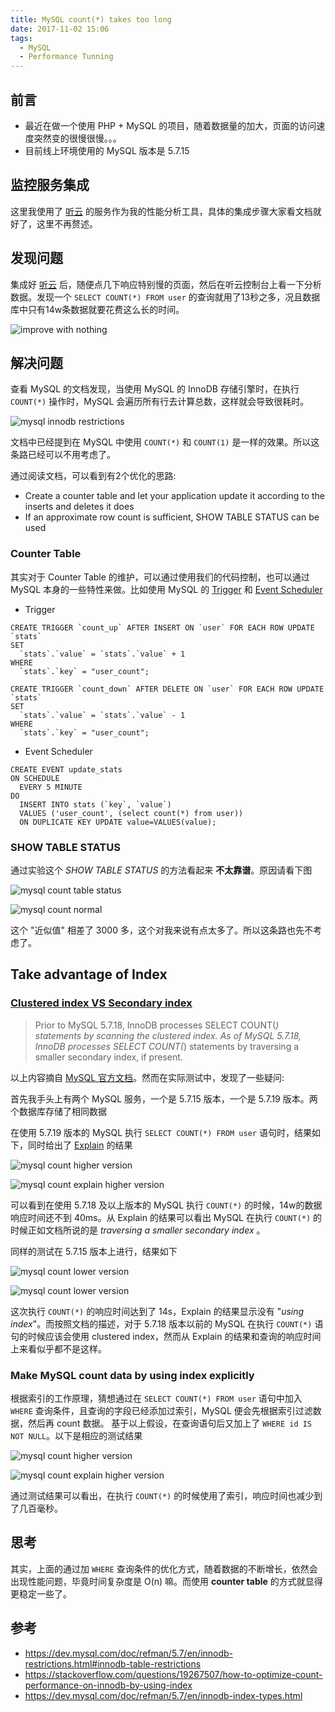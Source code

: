 ```yaml
---
title: MySQL count(*) takes too long
date: 2017-11-02 15:06
tags:
  - MySQL
  - Performance Tunning
---
```


## 前言

- 最近在做一个使用 PHP + MySQL 的项目，随着数据量的加大，页面的访问速度突然变的很慢很慢。。。
- 目前线上环境使用的 MySQL 版本是 5.7.15

## 监控服务集成

这里我使用了 [听云](http://www.tingyun.com/) 的服务作为我的性能分析工具，具体的集成步骤大家看文档就好了，这里不再赘述。

## 发现问题

集成好 [听云](http://www.tingyun.com/) 后，随便点几下响应特别慢的页面，然后在听云控制台上看一下分析数据。发现一个 `SELECT COUNT(*) FROM user` 的查询就用了13秒之多，况且数据库中只有14w条数据就要花费这么长的时间。

![improve with nothing](/images/mysql-count/mysql_count_result.png)

<!-- more -->

## 解决问题

查看 MySQL 的文档发现，当使用 MySQL 的 InnoDB 存储引擎时，在执行 `COUNT(*)` 操作时，MySQL 会遍历所有行去计算总数，这样就会导致很耗时。

![mysql innodb restrictions](/images/mysql-count/mysql_innodb_restrictions.png)

文档中已经提到在 MySQL 中使用 `COUNT(*)` 和 `COUNT(1)` 是一样的效果。所以这条路已经可以不用考虑了。

通过阅读文档，可以看到有2个优化的思路:

- Create a counter table and let your application update it according to the inserts and deletes it does
- If an approximate row count is sufficient, SHOW TABLE STATUS can be used

### Counter Table

其实对于 Counter Table 的维护，可以通过使用我们的代码控制，也可以通过 MySQL 本身的一些特性来做。比如使用 MySQL 的 [Trigger](https://dev.mysql.com/doc/refman/5.7/en/trigger-syntax.html) 和 [Event Scheduler](https://dev.mysql.com/doc/refman/5.7/en/event-scheduler.html)

- Trigger

```
CREATE TRIGGER `count_up` AFTER INSERT ON `user` FOR EACH ROW UPDATE `stats`
SET
  `stats`.`value` = `stats`.`value` + 1
WHERE
  `stats`.`key` = "user_count";

CREATE TRIGGER `count_down` AFTER DELETE ON `user` FOR EACH ROW UPDATE `stats`
SET
  `stats`.`value` = `stats`.`value` - 1
WHERE
  `stats`.`key` = "user_count";
```

- Event Scheduler

```
CREATE EVENT update_stats
ON SCHEDULE
  EVERY 5 MINUTE
DO
  INSERT INTO stats (`key`, `value`)
  VALUES ('user_count', (select count(*) from user))
  ON DUPLICATE KEY UPDATE value=VALUES(value);
```

### SHOW TABLE STATUS

通过实验这个 *SHOW TABLE STATUS* 的方法看起来 **不太靠谱**。原因请看下图

![mysql count table status](/images/mysql-count/mysql_count_table_status.png)

![mysql count normal](/images/mysql-count/mysql_count_normal.png)

这个 "近似值" 相差了 3000 多，这个对我来说有点太多了。所以这条路也先不考虑了。

## Take advantage of Index

### [Clustered index VS Secondary index](https://dev.mysql.com/doc/refman/5.7/en/innodb-index-types.html)

> Prior to MySQL 5.7.18, InnoDB processes SELECT COUNT(*) statements by scanning the clustered index. As of MySQL 5.7.18, InnoDB processes SELECT COUNT(*) statements by traversing a smaller secondary index, if present.

以上内容摘自 [MySQL 官方文档](https://dev.mysql.com/doc/refman/5.7/en/innodb-restrictions.html#innodb-table-restrictions)。然而在实际测试中，发现了一些疑问:

首先我手头上有两个 MySQL 服务，一个是 5.7.15 版本，一个是 5.7.19 版本。两个数据库存储了相同数据

在使用 5.7.19 版本的 MySQL 执行 `SELECT COUNT(*) FROM user` 语句时，结果如下，同时给出了 [Explain](https://dev.mysql.com/doc/refman/5.7/en/explain.html) 的结果

![mysql count higher version](/images/mysql-count/mysql_count_higher_version.png)

![mysql count explain higher version](/images/mysql-count/mysql_count_explain_higher_version.png)

可以看到在使用 5.7.18 及以上版本的 MySQL 执行 `COUNT(*)` 的时候，14w的数据响应时间还不到 40ms。从 Explain 的结果可以看出 MySQL 在执行 `COUNT(*)` 的时候正如文档所说的是 *traversing a smaller secondary index* 。

同样的测试在 5.7.15 版本上进行，结果如下

![mysql count lower version](/images/mysql-count/mysql_count_lower_version.png)

![mysql count lower version](/images/mysql-count/mysql_count_explain_lower_version.png)

这次执行 `COUNT(*)` 的响应时间达到了 14s，Explain 的结果显示没有 "*using index*"。而按照文档的描述，对于 5.7.18 版本以前的 MySQL 在执行 `COUNT(*)` 语句的时候应该会使用 clustered index，然而从 Explain 的结果和查询的响应时间上来看似乎都不是这样。

### Make MySQL count data by using index explicitly

根据索引的工作原理，猜想通过在 `SELECT COUNT(*) FROM user` 语句中加入 `WHERE` 查询条件，且查询的字段已经添加过索引，MySQL 便会先根据索引过滤数据，然后再 count 数据。
基于以上假设，在查询语句后又加上了 `WHERE id IS NOT NULL`。以下是相应的测试结果

![mysql count higher version](/images/mysql-count/mysql_count_with_where.png)

![mysql count explain higher version](/images/mysql-count/mysql_count_explain_with_where.png)

通过测试结果可以看出，在执行 `COUNT(*)` 的时候使用了索引，响应时间也减少到了几百毫秒。

## 思考

其实，上面的通过加 `WHERE` 查询条件的优化方式，随着数据的不断增长，依然会出现性能问题，毕竟时间复杂度是 O(n) 嘛。而使用 **counter table** 的方式就显得更稳定一些了。

## 参考

- https://dev.mysql.com/doc/refman/5.7/en/innodb-restrictions.html#innodb-table-restrictions
- https://stackoverflow.com/questions/19267507/how-to-optimize-count-performance-on-innodb-by-using-index
- https://dev.mysql.com/doc/refman/5.7/en/innodb-index-types.html
